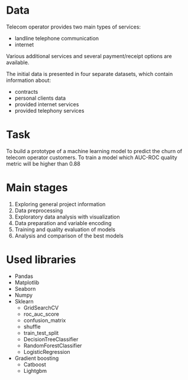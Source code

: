 # Data

Telecom operator provides two main types of services:
- landline telephone communication
- internet

Various additional services and several payment/receipt options are available.

The initial data is presented in four separate datasets, which contain information about:
- contracts
- personal clients data
- provided internet services
- provided telephony services

# Task 

To build a prototype of a machine learning model to predict the churn of telecom operator customers.
To train a model which AUC-ROC quality metric will be higher than 0.88

# Main stages  

1. Exploring general project information 
2. Data preprocessing
3. Exploratory data analysis with visualization
4. Data preparation and variable encoding
5. Training and quality evaluation of models
6. Analysis and comparison of the best models

# Used libraries

- Pandas
- Matplotlib
- Seaborn
- Numpy
- Sklearn
  - GridSearchCV
  - roc_auc_score
  - confusion_matrix
  - shuffle
  - train_test_split
  - DecisionTreeClassifier
  - RandomForestClassifier
  - LogisticRegression
- Gradient boosting
  - Catboost
  - Lightgbm


